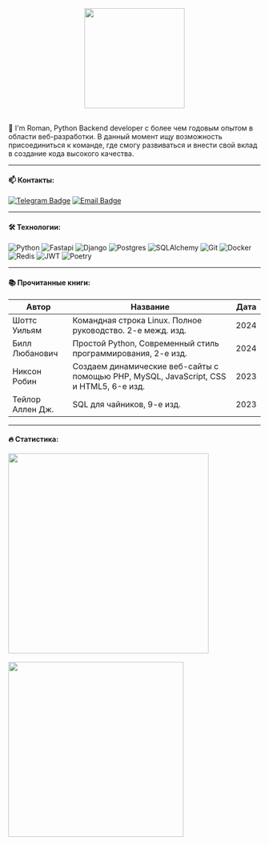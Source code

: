 <div align="center">
<img src="https://i.giphy.com/media/v1.Y2lkPTc5MGI3NjExbThhZXNzN2t4ZmlkaDg5bWZ3bzc0a3c1am5wYjl0azYyZGhkcnlreSZlcD12MV9pbnRlcm5hbF9naWZfYnlfaWQmY3Q9Zw/yYSSBtDgbbRzq/giphy-downsized.gif" width=200>
</div>
<br>



📌 I'm Roman, Python Backend developer с более чем годовым опытом в области веб-разработки. В данный момент ищу возможность присоединиться к команде, где смогу развиваться и внести свой вклад в создание кода высокого качества.

---

#### :mailbox: Контакты:  

[![Telegram Badge](https://img.shields.io/badge/TELEGRAM-blue?style=for-the-badge&logo=Telegram&logoColor=white)](https://t.me/popcorn138)
[![Email Badge](https://img.shields.io/badge/EMAIL-red?style=for-the-badge&logo=gmail&logoColor=white)](mailto:t3841@duck.com)

---

#### 🛠️ Технологии:

![Python](https://img.shields.io/badge/python-3670A0?style=for-the-badge&logo=python&logoColor=ffdd54)
![Fastapi](https://img.shields.io/badge/Fastapi-black?style=for-the-badge&logo=fastapi&logoColor=white&color=%23009688)
![Django](https://img.shields.io/badge/django-%23092E20.svg?style=for-the-badge&logo=django&logoColor=white)
![Postgres](https://img.shields.io/badge/postgres-%23316192.svg?style=for-the-badge&logo=postgresql&logoColor=white)
![SQLAlchemy](https://img.shields.io/badge/SQLAlchemy-black?style=for-the-badge&logo=sqlalchemy&logoColor=red)
![Git](https://img.shields.io/badge/git-%23F05033.svg?style=for-the-badge&logo=git&logoColor=white)
![Docker](https://img.shields.io/badge/docker-%230db7ed.svg?style=for-the-badge&logo=docker&logoColor=white)
![Redis](https://img.shields.io/badge/redis-%23DD0031.svg?style=for-the-badge&logo=redis&logoColor=white)
![JWT](https://img.shields.io/badge/JWT-black?style=for-the-badge&logo=JSON%20web%20tokens)
![Poetry](https://img.shields.io/badge/Poetry-%233B82F6.svg?style=for-the-badge&logo=poetry&logoColor=0B3D8D)

---

#### 📚 Прочитанные книги:

| Автор | Название | Дата |
| --- | --- | --- |
| Шоттс Уильям | Командная строка Linux. Полное руководство. 2-е межд. изд. | 2024 |
| Билл Любанович | Простой Python, Современный стиль программирования, 2-е изд. | 2024 |
| Никсон Робин | Создаем динамические веб-сайты с помощью PHP, MySQL, JavaScript, CSS и HTML5, 6-е изд. | 2023 |
| Тейлор Аллен Дж. | SQL для чайников, 9-е изд. | 2023 |

---

#### 🔥 Статистика:

<div align="left">
  <img src="https://www.codewars.com/users/module_b/badges/small" width="400px" />
  <br><br>
  <img src="https://github-readme-stats.vercel.app/api/top-langs/?username=moduleb&layout=compact&theme=vision-friendly-dark" width="350px"  />
</div>







